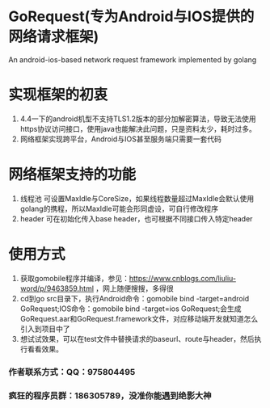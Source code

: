 # GoRequest(专为Android与IOS提供的网络请求框架)
An android-ios-based network request framework implemented by golang
# 实现框架的初衷
1. 4.4一下的android机型不支持TLS1.2版本的部分加解密算法，导致无法使用https协议访问接口，使用java也能解决此问题，只是资料太少，耗时过多。
2. 网络框架实现跨平台，Android与IOS甚至服务端只需要一套代码
# 网络框架支持的功能
1. 线程池
可设置MaxIdle与CoreSize，如果线程数量超过MaxIdle会默认使用golang的携程，所以MaxIdle可能会形同虚设，可自行修改程序
2. header
可在初始化传入base header，也可根据不同接口传入特定header
# 使用方式
1. 获取gomobile程序并编译，参见：https://www.cnblogs.com/liuliu-word/p/9463859.html ，网上随便搜搜，多得很
2. cd到go src目录下，执行Android命令：gomobile bind -target=android GoRequest;IOS命令：gomobile bind -target=ios GoRequest;会生成GoRequest.aar和GoRequest.framework文件，对应移动端开发就知道怎么引入到项目中了
3. 想试试效果，可以在test文件中替换请求的baseurl、route与header，然后执行看看效果。

### 作者联系方式：QQ：975804495
### 疯狂的程序员群：186305789，没准你能遇到绝影大神
